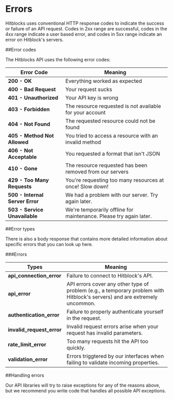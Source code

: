 # Errors

Hitblocks uses conventional HTTP response codes to indicate the success or
failure of an API request. Codes in 2xx range are successful, codes in the 4xx
range indicate a user based error, and codes in 5xx range indicate an error on Hitblock's
servers.

##Error codes

The Hitblocks API uses the following error codes:


Error Code | Meaning
---------- | -------
**200 - OK** | Everything worked as expected
**400 - Bad Request** | Your request sucks
**401 - Unauthorized** | Your API key is wrong
**403 - Forbidden** | The resource requested is not available for your account
**404 - Not Found** | The requested resource could not be found
**405 - Method Not Allowed** | You tried to access a resource with an invalid method
**406 - Not Acceptable** | You requested a format that isn't JSON
**410 - Gone** | The resource requested has been removed from our servers
**429 - Too Many Requests** | You're requesting too many resources at once! Slow down!
**500 - Internal Server Error** | We had a problem with our server. Try again later.
**503 - Service Unavailable** | We're temporarily offline for maintenance. Please try again later.


##Error types

There is also a body response that contains more detailed information about
specific errors that you can look up here.

###Errors

Types | Meaning
----- | -------
**api_connection_error** | Failure to connect to Hitblock's API.
**api_error** | API errors cover any other type of problem (e.g., a temporary problem with Hitblock's servers) and are extremely uncommon.
**authentication_error** | Failure to properly authenticate yourself in the request.
**invalid_request_error** | Invalid request errors arise when your request has invalid parameters.
**rate_limit_error** | Too many requests hit the API too quickly.
**validation_error** | Errors triggtered by our interfaces when failing to validate incoming properties.


##Handling errors

Our API libraries will try to raise exceptions for any of the reasons above, but
we recommend you write code that handles all possible API exceptions.

